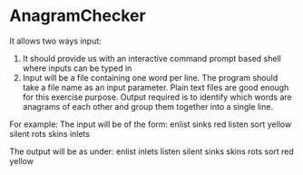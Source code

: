# AnagramChecker
It allows two ways input:
1. It should provide us with an interactive command prompt based shell where inputs can be typed in
2. Input will be a file containing one word per line. The program should take a file name as an input parameter.   Plain text files are good enough for this exercise purpose.
Output required is to identify which words are anagrams of each other and group them together into a single line.

For example:
The input will be of the form:
  enlist
  sinks
  red
  listen
  sort
  yellow
  silent
  rots
  skins
  inlets

The output will be as under:
  enlist inlets listen silent
  sinks skins
  rots sort
  red
  yellow

